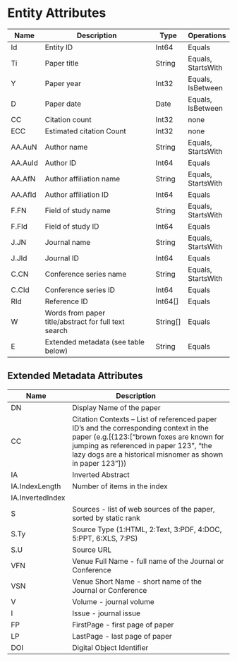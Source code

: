 <!-- 
NavPath: Academic Knowledge API
LinkLabel: Entity Attributes
Url: Academic-Knowledge-API/documentation/EntityAttributes
Weight: 60
-->

# Entity Attributes

Name	|Description	            |Type       | Operations
------- | ------------------------- | --------- | ----------------------------
Id		|Entity ID					|Int64		|Equals
Ti		|Paper title				|String		|Equals,<br/>StartsWith 	
Y		|Paper year					|Int32		|Equals,<br/>IsBetween
D		|Paper date					|Date		|Equals,<br/>IsBetween
CC		|Citation count				|Int32		|none  
ECC		|Estimated citation Count		|Int32		|none
AA.AuN	|Author name				|String		|Equals,<br/>StartsWith
AA.AuId	|Author ID					|Int64		|Equals
AA.AfN	|Author affiliation name	|String		|Equals,<br/>StartsWith
AA.AfId	|Author affiliation ID		|Int64		|Equals
F.FN	|Field of study name		|String		|Equals,<br/>StartsWith
F.FId	|Field of study ID			|Int64		|Equals
J.JN	|Journal name				|String		|Equals,<br/>StartsWith
J.JId	|Journal ID					|Int64		|Equals
C.CN	|Conference series name		|String		|Equals,<br/>StartsWith
C.CId	|Conference series ID		|Int64		|Equals
RId	    |Reference ID				|Int64[]		|Equals
W       |Words from paper title/abstract for full text search |String[] |Equals
E		|Extended metadata (see table below) |String |Equals  
		


## Extended Metadata Attributes ##

Name    | Description               
--------|---------------------------	
DN		| Display Name of the paper 
CC		| Citation Contexts – List of referenced paper ID’s and the corresponding context in the paper (e.g.[{123:[“brown foxes are known for jumping as referenced in paper 123”, “the lazy dogs are a historical misnomer as shown in paper 123”]})
IA		| Inverted Abstract
IA.IndexLength	| Number of items in the index
IA.InvertedIndex	| 
S		| Sources - list of web sources of the paper, sorted by static rank
S.Ty	| Source Type (1:HTML, 2:Text, 3:PDF, 4:DOC, 5:PPT, 6:XLS, 7:PS)
S.U		| Source URL
VFN		| Venue Full Name - full name of the Journal or Conference
VSN		| Venue Short Name - short name of the Journal or Conference
V		| Volume - journal volume
I 		| Issue - journal issue
FP		| FirstPage - first page of paper
LP 		| LastPage - last page of paper
DOI		| Digital Object Identifier		
